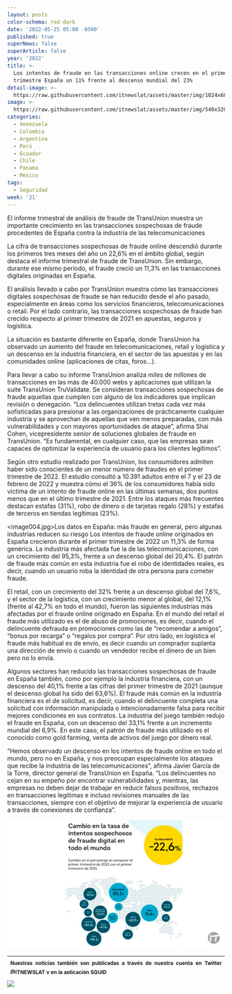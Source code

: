 ```yaml
---
layout: posts
color-schema: red-dark
date: '2022-05-25 05:00 -0500'
published: true
superNews: false
superArticle: false
year: '2022'
title: >-
  Los intentos de fraude en las transacciones online crecen en el primer
  trimestre España un 11% frente al descenso mundial del 23%
detail-image: >-
  https://raw.githubusercontent.com/itnewslat/assets/master/img/1024x680/estafa-e-espana2022-g.jpg
image: >-
  https://raw.githubusercontent.com/itnewslat/assets/master/img/540x320/estafa-e-espana2022-p.jpg
categories:
  - Venezuela
  - Colombia
  - Argentina
  - Perú
  - Ecuador
  - Chile
  - Panama
  - Mexico
tags:
  - Seguridad
week: '21'
---
```

El informe trimestral de análisis de fraude de TransUnion muestra un importante crecimiento en las transacciones sospechosas de fraude procedentes de España contra la industria de las telecomunicaciones

La cifra de transacciones sospechosas de fraude online descendió durante los primeros tres meses del año un 22,6% en el ámbito global, según destaca el informe trimestral de fraude de TransUnion. Sin embargo, durante ese mismo período, el fraude creció un 11,3% en las transacciones digitales originadas en España.

El análisis llevado a cabo por TransUnion muestra cómo las transacciones digitales sospechosas de fraude se han reducido desde el año pasado, especialmente en áreas como los servicios financieros, telecomunicaciones o retail. Por el lado contrario, las transacciones sospechosas de fraude han crecido respecto al primer trimestre de 2021 en apuestas, seguros y logística.

La situación es bastante diferente en España, donde TransUnion ha observado un aumento del fraude en telecomunicaciones, retail y logística y un descenso en la industria financiera, en el sector de las apuestas y en las comunidades online (aplicaciones de citas, foros…).

Para llevar a cabo su informe TransUnion analiza miles de millones de transacciones en las más de 40.000 webs y aplicaciones que utilizan la suite TransUnion TruValidate. Se consideran transacciones sospechosas de fraude aquellas que cumplen con alguno de los indicadores que implican revisión o denegación.
“Los delincuentes utilizan tretas cada vez más sofisticadas para presionar a las organizaciones de prácticamente cualquier industria y se aprovechan de aquellas que ven menos preparadas, con más vulnerabilidades y con mayores oportunidades de ataque”, afirma Shai Cohen, vicepresidente senior de soluciones globales de fraude en TransUnion. “Es fundamental, en cualquier caso, que las empresas sean capaces de optimizar la experiencia de usuario para los clientes legítimos”.

Según otro estudio realizado por TransUnion, los consumidores admiten haber sido conscientes de un menor número de fraudes en el primer trimestre de 2022. El estudio consultó a 10.391 adultos entre el 7 y el 23 de febrero de 2022 y muestra cómo el 36% de los consumidores había sido víctima de un intento de fraude online en las últimas semanas, dos puntos menos que en el último trimestre de 2021. Entre los ataques más frecuentes destacan estafas (31%), robo de dinero o de tarjetas regalo (28%) y estafas de terceros en tiendas legítimas (23%).

<image004.jpg>Los datos en España: más fraude en general, pero algunas industrias reducen su riesgo
Los intentos de fraude online originados en España crecieron durante el primer trimestre de 2022 un 11,3% de forma genérica. La industria más afectada fue la de las telecomunicaciones, con un crecimiento del 95,3%, frente a un descenso global del 20,4%. El patrón de fraude más común en esta industria fue el robo de identidades reales, es decir, cuando un usuario roba la identidad de otra persona para cometer fraude.
 
El retail, con un crecimiento del 32% frente a un descenso global del 7,6%, y el sector de la logística, con un crecimiento menor al global, del 12,1% (frente al 42,7% en todo el mundo), fueron las siguientes industrias más afectadas por el fraude online originado en España. En el mundo del retail el fraude más utilizado es el de abuso de promociones, es decir, cuando el delincuente defrauda en promociones como las de “recomendar a amigos”, “bonus por recarga” o “regalos por compra”. Por otro lado, en logística el fraude más habitual es de envío, es decir cuando un comprador suplanta una dirección de envío o cuando un vendedor recibe el dinero de un bien pero no lo envía.
 
Algunos sectores han reducido las transacciones sospechosas de fraude en España también, como por ejemplo la industria financiera, con un descenso del 40,1% frente a las cifras del primer trimestre de 2021 (aunque el descenso global ha sido del 63,6%). El fraude más común en la industria financiera es el de solicitud, es decir, cuando el delincuente completa una solicitud con información manipulada o intencionadamente falsa para recibir mejores condiciones en sus contratos. La industria del juego también redujo el fraude en España, con un descenso del 33,1% frente a un incremento mundial del 6,9%. En este caso, el patrón de fraude más utilizado es el conocido como gold farming, venta de activos del juego por dinero real.
 
“Hemos observado un descenso en los intentos de fraude online en todo el mundo, pero no en España, y nos preocupan especialmente los ataques que recibe la industria de las telecomunicaciones”, afirma Javier García de la Torre, director general de TransUnion en España. “Los delincuentes no cejan en su empeño por encontrar vulnerabilidades y, mientras, las empresas no deben dejar de trabajar en reducir falsos positivos, rechazos en transacciones legitimas e incluso revisiones manuales de las transacciones, siempre con el objetivo de mejorar la experiencia de usuario a través de conexiones de confianza”.

![](https://raw.githubusercontent.com/itnewslat/assets/master/img/540x320/estafa-e-espana2022-p.jpg)

<table style="height: 42px;" width="569">
<tbody>
<tr>
<td style="text-align: justify;"><sub><strong>Nuestras noticias también son publicadas a través de nuestra cuenta en Twitter <a href="https://twitter.com/itnewslat?lang=es">@ITNEWSLAT</a> y en la aplicación <a href="https://squidapp.co/en/">SQUID</a></strong></sub></td>
</tr>
</tbody>
</table>

<img src="https://tracker.metricool.com/c3po.jpg?hash=56f88a41e39ab42c063cc51676587a04"/>
